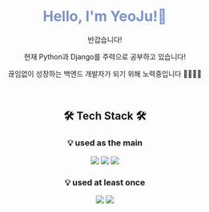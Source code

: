 
<div align=center>	
  
# **<span style="color:#7C93C3;">Hello, I'm YeoJu!🌈</span>**
<div>
<p>반갑습니다!</p>
<p>현재 Python과 Django를 주력으로 공부하고 있습니다!</p>
<p>끊임없이 성장하는 백엔드 개발자가 되기 위해 노력중입니다 🏃🏻‍♀️💨</p>
</div>
  
</div>

<br>
<div align=center>	
  

## 🛠 ️Tech Stack 🛠 

### 💡 used as the main

   <img src="https://img.shields.io/badge/Django-092E20?style=flat&logo=Django&logoColor=white"/> <img src="https://img.shields.io/badge/Python-3776AB?style=flat&logo=Python&logoColor=white"/> <img src="https://img.shields.io/badge/MySQL-3776AB?style=flat&logo=MySQL&logoColor=white"/>


### 💡 used at least once

<img src="https://img.shields.io/badge/HTML5-E34F26?style=flat&logo=HTML5&logoColor=white"/> <img src="https://img.shields.io/badge/CSS3-1572B6?style=flat&logo=CSS3&logoColor=white"/>




</div>
